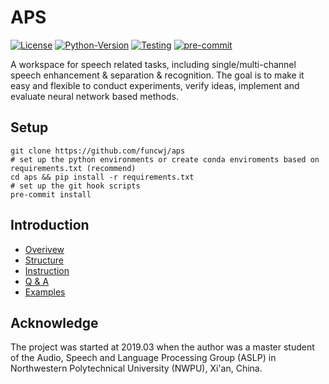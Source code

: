 # APS

[![License](https://img.shields.io/badge/License-Apache%202.0-brightgreen.svg)](https://opensource.org/licenses/Apache-2.0)
[![Python-Version](https://img.shields.io/badge/Python-3.7%7C3.8-brightgreen)](https://github.com/funcwj/aps)
[![Testing](https://github.com/funcwj/aps/workflows/Unit%20Testing/badge.svg)](https://github.com/funcwj/aps/workflows/Unit%20Testing/badge.svg)
[![pre-commit](https://img.shields.io/badge/pre--commit-enabled-brightgreen?logo=pre-commit&logoColor=white)](https://github.com/pre-commit/pre-commit)

A workspace for speech related tasks, including single/multi-channel speech enhancement & separation & recognition. The goal is to make it easy and flexible to conduct experiments, verify ideas, implement and evaluate neural network based methods.

## Setup

```shell
git clone https://github.com/funcwj/aps
# set up the python environments or create conda enviroments based on requirements.txt (recommend)
cd aps && pip install -r requirements.txt
# set up the git hook scripts
pre-commit install
```

## Introduction

* [Overivew](docs/overview.md)
* [Structure](docs/code.md)
* [Instruction](docs/instruction.md)
* [Q & A](docs/qa.md)
* [Examples](examples)

## Acknowledge

The project was started at 2019.03 when the author was a master student of the Audio, Speech and Language Processing Group (ASLP) in Northwestern Polytechnical University (NWPU), Xi'an, China.
